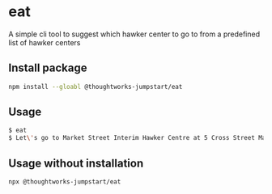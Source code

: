 # eat

A simple cli tool to suggest which hawker center to go to from a predefined list of hawker centers

## Install package

```sh
npm install --gloabl @thoughtworks-jumpstart/eat
```

## Usage

```sh
$ eat
$ Let\'s go to Market Street Interim Hawker Centre at 5 Cross Street Market Street
```

## Usage without installation

```sh
npx @thoughtworks-jumpstart/eat
```
